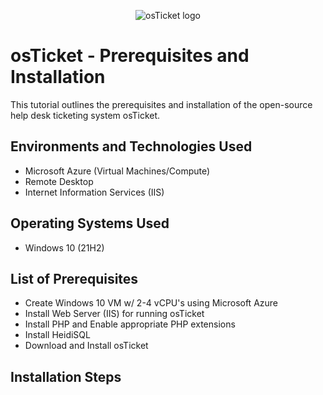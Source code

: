 <p align="center">
<img src="https://i.imgur.com/Clzj7Xs.png" alt="osTicket logo"/>
</p>

<h1>osTicket - Prerequisites and Installation</h1>
This tutorial outlines the prerequisites and installation of the open-source help desk ticketing system osTicket.<br />

<h2>Environments and Technologies Used</h2>

- Microsoft Azure (Virtual Machines/Compute)
- Remote Desktop
- Internet Information Services (IIS)

<h2>Operating Systems Used </h2>

- Windows 10</b> (21H2)

<h2>List of Prerequisites</h2>

- Create Windows 10 VM w/ 2-4 vCPU's using Microsoft Azure
- Install Web Server (IIS) for running osTicket
- Install PHP and Enable appropriate PHP extensions
- Install HeidiSQL
- Download and Install osTicket

<h2>Installation Steps</h2>


